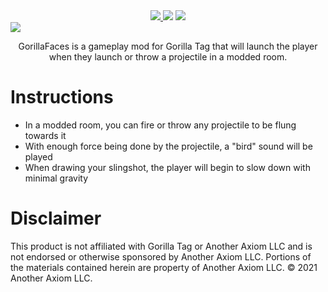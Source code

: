 <div align="center">
 <a href="https://discord.gg/dev9998">
    <img src="https://img.shields.io/badge/Discord-%237289DA.svg?logo=discord&logoColor=white">
  </a>
  <a href="https://github.com/developer9998/GorillaShotForce/blob/main/LICENSE"><img src="https://img.shields.io/badge/license-MIT-%23373737"</img></a>
  <img src="https://img.shields.io/github/downloads/developer9998/GorillaShotForce/total?label=Downloads">
 <a href="https://youtu.be/zL_mrPkXowY?si=h2Igh92ksW_7V-Uy">
  <img src="https://raw.githubusercontent.com/developer9998/GorillaShotForce/main/vlcsnap-00067.png" style="display: block; margin-left: auto; margin-right: auto; width=50%;">
 </a>
  <p align="center">GorillaFaces is a gameplay mod for Gorilla Tag that will launch the player when they launch or throw a projectile in a modded room.</p>
</div>

# Instructions
- In a modded room, you can fire or throw any projectile to be flung towards it
- With enough force being done by the projectile, a "bird" sound will be played
- When drawing your slingshot, the player will begin to slow down with minimal gravity

# Disclaimer
<p align="left">This product is not affiliated with Gorilla Tag or Another Axiom LLC and is not endorsed or otherwise sponsored by Another Axiom LLC. Portions of the materials contained herein are property of Another Axiom LLC. © 2021 Another Axiom LLC.</p>
